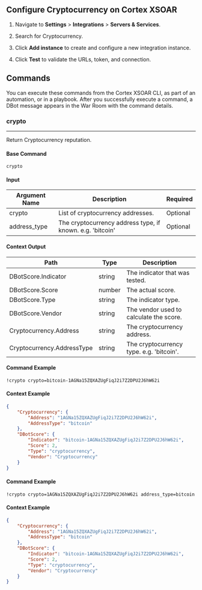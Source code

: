 ## Configure Cryptocurrency on Cortex XSOAR

1. Navigate to **Settings** > **Integrations** > **Servers & Services**.

2. Search for Cryptocurrency.

3. Click **Add instance** to create and configure a new integration instance.

4. Click **Test** to validate the URLs, token, and connection.

## Commands
You can execute these commands from the Cortex XSOAR CLI, as part of an automation, or in a playbook.
After you successfully execute a command, a DBot message appears in the War Room with the command details.
### crypto
***
Return Cryptocurrency reputation.


#### Base Command

`crypto`
#### Input

| **Argument Name** | **Description** | **Required** |
| --- | --- | --- |
| crypto | List of cryptocurrency addresses. | Optional | 
| address_type | The cryptocurrency address type, if known. e.g. 'bitcoin' | Optional | 


#### Context Output

| **Path** | **Type** | **Description** |
| --- | --- | --- |
| DBotScore.Indicator | string | The indicator that was tested. | 
| DBotScore.Score | number | The actual score. | 
| DBotScore.Type | string | The indicator type. | 
| DBotScore.Vendor | string | The vendor used to calculate the score. | 
| Cryptocurrency.Address | string | The cryptocurrency address. | 
| Cryptocurrency.AddressType | string | The cryptocurrency type. e.g. 'bitcoin'. | 


#### Command Example
```!crypto crypto=bitcoin-1AGNa15ZQXAZUgFiqJ2i7Z2DPU2J6hW62i```

#### Context Example
```json
{
    "Cryptocurrency": {
        "Address": "1AGNa15ZQXAZUgFiqJ2i7Z2DPU2J6hW62i",
        "AddressType": "bitcoin"
    },
    "DBotScore": {
        "Indicator": "bitcoin-1AGNa15ZQXAZUgFiqJ2i7Z2DPU2J6hW62i",
        "Score": 2,
        "Type": "cryptocurrency",
        "Vendor": "Cryptocurrency"
    }
}
```
#### Command Example
```!crypto crypto=1AGNa15ZQXAZUgFiqJ2i7Z2DPU2J6hW62i address_type=bitcoin```

#### Context Example
```json
{
    "Cryptocurrency": {
        "Address": "1AGNa15ZQXAZUgFiqJ2i7Z2DPU2J6hW62i",
        "AddressType": "bitcoin"
    },
    "DBotScore": {
        "Indicator": "bitcoin-1AGNa15ZQXAZUgFiqJ2i7Z2DPU2J6hW62i",
        "Score": 2,
        "Type": "cryptocurrency",
        "Vendor": "Cryptocurrency"
    }
}
```
